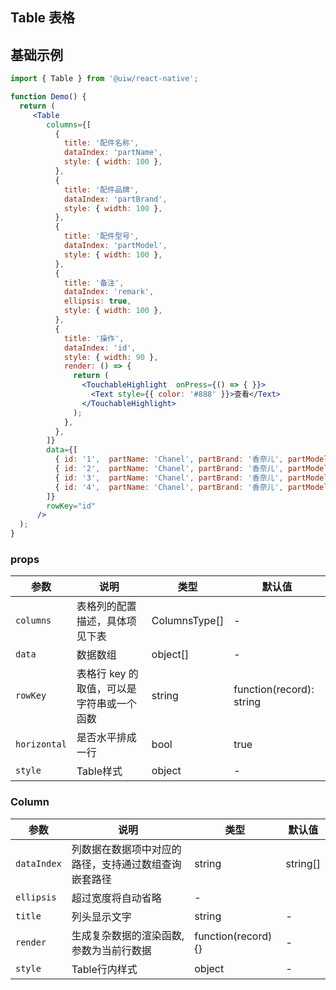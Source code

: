 Table 表格
---

## 基础示例

```jsx
import { Table } from '@uiw/react-native';

function Demo() {
  return (
     <Table
        columns={[
          {
            title: '配件名称',
            dataIndex: 'partName',
            style: { width: 100 },
          },
          {
            title: '配件品牌',
            dataIndex: 'partBrand',
            style: { width: 100 },
          },
          {
            title: '配件型号',
            dataIndex: 'partModel',
            style: { width: 100 },
          },
          {
            title: '备注',
            dataIndex: 'remark',
            ellipsis: true,
            style: { width: 100 },
          },
          {
            title: '操作',
            dataIndex: 'id',
            style: { width: 90 },
            render: () => {
              return (
                <TouchableHighlight  onPress={() => { }}>
                  <Text style={{ color: '#888' }}>查看</Text>
                </TouchableHighlight>
              );
            },
          },
        ]}
        data={[
          { id: '1',  partName: 'Chanel', partBrand: '香奈儿', partModel: 'xl', remark: 'ff爱zz,三生三世用相随' },
          { id: '2',  partName: 'Chanel', partBrand: '香奈儿', partModel: 'xl', remark: 'ff爱zz,三生三世用相随' },
          { id: '3',  partName: 'Chanel', partBrand: '香奈儿', partModel: 'xl', remark: 'ff爱zz,三生三世用相随' },
          { id: '4',  partName: 'Chanel', partBrand: '香奈儿', partModel: 'xl', remark: 'ff爱zz,三生三世用相随' },
        ]}
        rowKey="id"
      />
  );
}
```

### props

| 参数                 | 说明         | 类型    | 默认值  |
| -------------------- | ------------ | ------- | ------- |
| `columns`           |	表格列的配置描述，具体项见下表       | ColumnsType[] | - |
| `data`            | 数据数组  | object[] | - |
| `rowKey`           | 表格行 key 的取值，可以是字符串或一个函数     | string | function(record): string    | key       |
| `horizontal`       | 是否水平排成一行  | bool | true |
| `style`       | Table样式 | object | - |

### Column

| 参数                 | 说明         | 类型    | 默认值  |
| -------------------- | ------------ | ------- | ------- |
| `dataIndex`           |	列数据在数据项中对应的路径，支持通过数组查询嵌套路径      | string | string[] | - |
| `ellipsis`            | 超过宽度将自动省略 | - |
| `title`           | 列头显示文字    | string | -   | 
| `render`           | 生成复杂数据的渲染函数,参数为当前行数据    | function(record) {} | -   | 
| `style`           | Table行内样式    | object | -   | 
